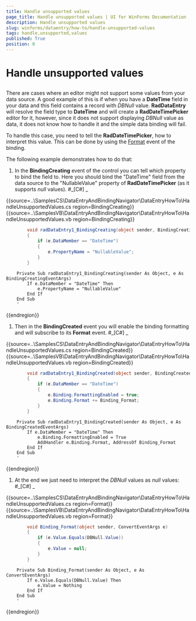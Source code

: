 ```yaml
---
title: Handle unsupported values
page_title: Handle unsupported values | UI for WinForms Documentation
description: Handle unsupported values
slug: winforms/dataentry/how-to/handle-unsupported-values
tags: handle,unsupported,values
published: True
position: 0
---
```


# Handle unsupported values



## 

There are cases where an editor might not support some values from your data source. 
        A good example of this is if when you have a __DateTime__ field in your data and this field contains a record with *DBNull* value. 
        __RadDataEntry__  will resolve the field type to __DateTime__ and will create a __RadDateTimePicker__ editor for it,
        however, since it does not support displaying *DBNull* value as data, it does not know how to handle it and the simple data binding will fail.
      

To handle this case, you need to tell the __RadDateTimePicker__, how to interpret this value. This can be done by using the
        [Format](http://msdn.microsoft.com/en-us/library/system.windows.forms.binding.format(v=vs.110).aspx)
     event of the binding. 
      

The following example demonstrates how to do that:

1. In the __BindingCreating__ event of the control you can tell which property to bind the field to. 
            Here you should bind the "DateTime" field from the data source to the "NullableValue" property of __RadDateTimePicker__ (as it supports *null* values).
          #_[C#] _

	



{{source=..\SamplesCS\DataEntryAndBindingNavigator\DataEntryHowTo\HandleUnsupportedValues.cs region=BindingCreating}} 
{{source=..\SamplesVB\DataEntryAndBindingNavigator\DataEntryHowTo\HandleUnsupportedValues.vb region=BindingCreating}} 

````C#
        void radDataEntry1_BindingCreating(object sender, BindingCreatingEventArgs e)
        {
            if (e.DataMember == "DateTime")
            {
                e.PropertyName = "NullableValue";
            }
        }
````
````VB.NET
    Private Sub radDataEntry1_BindingCreating(sender As Object, e As BindingCreatingEventArgs)
        If e.DataMember = "DateTime" Then
            e.PropertyName = "NullableValue"
        End If
    End Sub
    '
````

{{endregion}} 




1. Then in the __BindingCreated__ event you will enable the binding formatting and will subscribe to its __Format__ event. 
        #_[C#] _

	



{{source=..\SamplesCS\DataEntryAndBindingNavigator\DataEntryHowTo\HandleUnsupportedValues.cs region=BindingCreated}} 
{{source=..\SamplesVB\DataEntryAndBindingNavigator\DataEntryHowTo\HandleUnsupportedValues.vb region=BindingCreated}} 

````C#
        void radDataEntry1_BindingCreated(object sender, BindingCreatedEventArgs e)
        {
            if (e.DataMember == "DateTime")
            {
                e.Binding.FormattingEnabled = true;
                e.Binding.Format += Binding_Format;
            }
        }
````
````VB.NET
    Private Sub radDataEntry1_BindingCreated(sender As Object, e As BindingCreatedEventArgs)
        If e.DataMember = "DateTime" Then
            e.Binding.FormattingEnabled = True
            AddHandler e.Binding.Format, AddressOf Binding_Format
        End If
    End Sub
    '
````

{{endregion}} 




1. At the end we just need to interpret the *DBNull*  values as *null* values:
      #_[C#] _

	



{{source=..\SamplesCS\DataEntryAndBindingNavigator\DataEntryHowTo\HandleUnsupportedValues.cs region=Format}} 
{{source=..\SamplesVB\DataEntryAndBindingNavigator\DataEntryHowTo\HandleUnsupportedValues.vb region=Format}} 

````C#
        void Binding_Format(object sender, ConvertEventArgs e)
        {
            if (e.Value.Equals(DBNull.Value))
            {
                e.Value = null;
            }
        }
````
````VB.NET
    Private Sub Binding_Format(sender As Object, e As ConvertEventArgs)
        If e.Value.Equals(DBNull.Value) Then
            e.Value = Nothing
        End If
    End Sub
    '
````

{{endregion}} 



